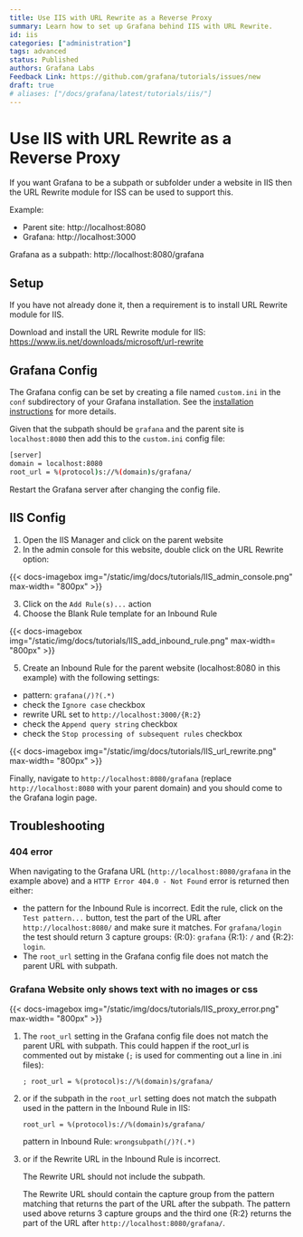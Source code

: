 ```yaml
---
title: Use IIS with URL Rewrite as a Reverse Proxy
summary: Learn how to set up Grafana behind IIS with URL Rewrite.
id: iis
categories: ["administration"]
tags: advanced
status: Published
authors: Grafana Labs
Feedback Link: https://github.com/grafana/tutorials/issues/new
draft: true
# aliases: ["/docs/grafana/latest/tutorials/iis/"]
---
```


# Use IIS with URL Rewrite as a Reverse Proxy

If you want Grafana to be a subpath or subfolder under a website in IIS then the URL Rewrite module for ISS can be used to support this.

Example:

- Parent site: http://localhost:8080
- Grafana: http://localhost:3000

Grafana as a subpath: http://localhost:8080/grafana

## Setup

If you have not already done it, then a requirement is to install URL Rewrite module for IIS.

Download and install the URL Rewrite module for IIS: https://www.iis.net/downloads/microsoft/url-rewrite

## Grafana Config

The Grafana config can be set by creating a file named `custom.ini` in the `conf` subdirectory of your Grafana installation. See the [installation instructions](http://docs.grafana.org/installation/windows/#configure) for more details.

Given that the subpath should be `grafana` and the parent site is `localhost:8080` then add this to the `custom.ini` config file:

 ```bash
[server]
domain = localhost:8080
root_url = %(protocol)s://%(domain)s/grafana/
```

Restart the Grafana server after changing the config file.

## IIS Config

1. Open the IIS Manager and click on the parent website
2. In the admin console for this website, double click on the URL Rewrite option:

{{< docs-imagebox img="/static/img/docs/tutorials/IIS_admin_console.png"  max-width= "800px" >}}

3. Click on the `Add Rule(s)...` action
4. Choose the Blank Rule template for an Inbound Rule

{{< docs-imagebox img="/static/img/docs/tutorials/IIS_add_inbound_rule.png"  max-width= "800px" >}}

5. Create an Inbound Rule for the parent website (localhost:8080 in this example) with the following settings:
  - pattern: `grafana(/)?(.*)`
  - check the `Ignore case` checkbox
  - rewrite URL set to `http://localhost:3000/{R:2}`
  - check the `Append query string` checkbox
  - check the `Stop processing of subsequent rules` checkbox

{{< docs-imagebox img="/static/img/docs/tutorials/IIS_url_rewrite.png"  max-width= "800px" >}}

Finally, navigate to `http://localhost:8080/grafana` (replace `http://localhost:8080` with your parent domain) and you should come to the Grafana login page.

## Troubleshooting

### 404 error

When navigating to the Grafana URL (`http://localhost:8080/grafana` in the example above) and a `HTTP Error 404.0 - Not Found` error is returned then either:

- the pattern for the Inbound Rule is incorrect. Edit the rule, click on the `Test pattern...` button, test the part of the URL after `http://localhost:8080/` and make sure it matches. For `grafana/login` the test should return 3 capture groups: {R:0}: `grafana` {R:1}: `/` and {R:2}: `login`.
- The `root_url` setting in the Grafana config file does not match the parent URL with subpath.

### Grafana Website only shows text with no images or css

{{< docs-imagebox img="/static/img/docs/tutorials/IIS_proxy_error.png"  max-width= "800px" >}}

1. The `root_url` setting in the Grafana config file does not match the parent URL with subpath. This could happen if the root_url is commented out by mistake (`;` is used for commenting out a line in .ini files):

    `; root_url = %(protocol)s://%(domain)s/grafana/`

2. or if the subpath in the `root_url` setting does not match the subpath used in the pattern in the Inbound Rule in IIS:

    `root_url = %(protocol)s://%(domain)s/grafana/`

    pattern in Inbound Rule: `wrongsubpath(/)?(.*)`

3. or if the Rewrite URL in the Inbound Rule is incorrect.

    The Rewrite URL should not include the subpath.

    The Rewrite URL should contain the capture group from the pattern matching that returns the part of the URL after the subpath. The pattern used above returns 3 capture groups and the third one {R:2} returns the part of the URL after `http://localhost:8080/grafana/`.
